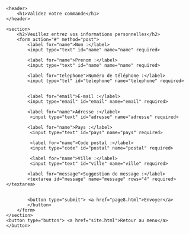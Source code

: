 <!DOCTYPE html>
<html lang="en">
<head>
    <meta charset="UTF-8">
    <meta name="viewport" content="width=device-width, initial-scale=1.0">
    <title>Ma page de connexion</title>
	<link href="page2.css" rel="stylesheet">
   
 
</head>
<body>

    <header>
        <h1>Validez votre commande</h1>
    </header>

    <section>
        <h2>Veuillez entrez vos informations personnelles</h2>
        <form action="#" method="post">
            <label for="name">Nom :</label>
            <input type="text" id="name" name="name" required>
			
			<label for="name">Prenom :</label>
            <input type="text" id="name" name="name" required>

			<label for="telephone">Numéro de téléphone :</label>
            <input type="tel" id="telephone" name="telephone" required>


            <label for="email">E-mail :</label>
            <input type="email" id="email" name="email" required>
			
			<label for="name">Adresse :</label>
             <input type="text" id="adresse" name="adresse" required>
			
			<label for="name">Pays :</label>
             <input type="text" id="pays" name="pays" required>
			 
			 <label for="name">Code postal :</label>
             <input type="code" id="postal" name="postal" required>
             
			 <label for="name">Ville :</label>
             <input type="text" id="ville" name="ville" required>
			 
            <label for="message">Suggestion de message :</label>
            <textarea id="message" name="message" rows="4" required></textarea>
			

            <button type="submit"> <a href="page8.html">Envoyer</a> 
			</button>
        </form>
    </section>
	<button type="button"> <a href="site.html">Retour au menu</a> 
	</button>

</body>
</html>
